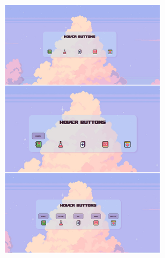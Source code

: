 ![Showcase](showcase/preview.png)
![Showcase](showcase/Hover.png)
![Showcase](showcase/allButtonVisible.png)